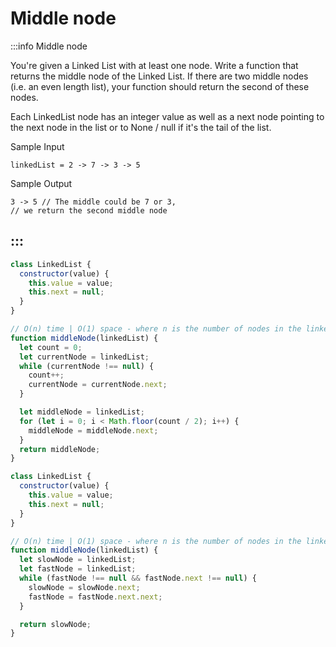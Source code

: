 # Middle node

:::info Middle node

You're given a Linked List with at least one node. Write a function that returns the middle node of the Linked List. If there are two middle nodes (i.e. an even length list), your function should return the second of these nodes.

Each LinkedList node has an integer value as well as a next node pointing to the next node in the list or to None / null if it's the tail of the list.

Sample Input
```
linkedList = 2 -> 7 -> 3 -> 5
```

Sample Output
```
3 -> 5 // The middle could be 7 or 3,
// we return the second middle node
```
:::
---

```js title="Solution 1"
class LinkedList {
  constructor(value) {
    this.value = value;
    this.next = null;
  }
}

// O(n) time | O(1) space - where n is the number of nodes in the linked list
function middleNode(linkedList) {
  let count = 0;
  let currentNode = linkedList;
  while (currentNode !== null) {
    count++;
    currentNode = currentNode.next;
  }

  let middleNode = linkedList;
  for (let i = 0; i < Math.floor(count / 2); i++) {
    middleNode = middleNode.next;
  }
  return middleNode;
}
```

```js title="Solution 2"
class LinkedList {
  constructor(value) {
    this.value = value;
    this.next = null;
  }
}

// O(n) time | O(1) space - where n is the number of nodes in the linked list
function middleNode(linkedList) {
  let slowNode = linkedList;
  let fastNode = linkedList;
  while (fastNode !== null && fastNode.next !== null) {
    slowNode = slowNode.next;
    fastNode = fastNode.next.next;
  }

  return slowNode;
}
```
